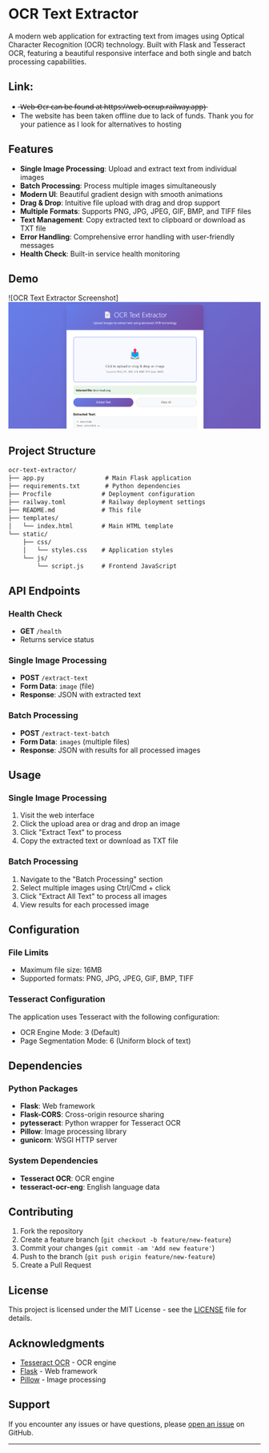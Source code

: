 # OCR Text Extractor

A modern web application for extracting text from images using Optical Character Recognition (OCR) technology. Built with Flask and Tesseract OCR, featuring a beautiful responsive interface and both single and batch processing capabilities.

## Link:
-  ̶W̶e̶b̶-̶O̶c̶r̶ ̶c̶a̶n̶ ̶b̶e̶ ̶f̶o̶u̶n̶d̶ ̶a̶t̶ ̶h̶t̶t̶p̶s̶:̶/̶/̶w̶e̶b̶-̶o̶c̶r̶.̶u̶p̶.̶r̶a̶i̶l̶w̶a̶y̶.̶a̶p̶p̶)̶
-  The website has been taken offline due to lack of funds. Thank you for your patience as I look for alternatives to hosting

## Features

- **Single Image Processing**: Upload and extract text from individual images
- **Batch Processing**: Process multiple images simultaneously
- **Modern UI**: Beautiful gradient design with smooth animations
- **Drag & Drop**: Intuitive file upload with drag and drop support
- **Multiple Formats**: Supports PNG, JPG, JPEG, GIF, BMP, and TIFF files
- **Text Management**: Copy extracted text to clipboard or download as TXT file
- **Error Handling**: Comprehensive error handling with user-friendly messages
- **Health Check**: Built-in service health monitoring

## Demo

![OCR Text Extractor Screenshot]![A screenshot of the website for this project](screenshot.png)

## Project Structure

```
ocr-text-extractor/
├── app.py                 # Main Flask application
├── requirements.txt       # Python dependencies
├── Procfile              # Deployment configuration
├── railway.toml          # Railway deployment settings
├── README.md             # This file
├── templates/
│   └── index.html        # Main HTML template
└── static/
    ├── css/
    │   └── styles.css    # Application styles
    └── js/
        └── script.js     # Frontend JavaScript
```

## API Endpoints

### Health Check
- **GET** `/health`
- Returns service status

### Single Image Processing
- **POST** `/extract-text`
- **Form Data**: `image` (file)
- **Response**: JSON with extracted text

### Batch Processing
- **POST** `/extract-text-batch`
- **Form Data**: `images` (multiple files)
- **Response**: JSON with results for all processed images

## Usage

### Single Image Processing

1. Visit the web interface
2. Click the upload area or drag and drop an image
3. Click "Extract Text" to process
4. Copy the extracted text or download as TXT file

### Batch Processing

1. Navigate to the "Batch Processing" section
2. Select multiple images using Ctrl/Cmd + click
3. Click "Extract All Text" to process all images
4. View results for each processed image

## Configuration

### File Limits
- Maximum file size: 16MB
- Supported formats: PNG, JPG, JPEG, GIF, BMP, TIFF

### Tesseract Configuration
The application uses Tesseract with the following configuration:
- OCR Engine Mode: 3 (Default)
- Page Segmentation Mode: 6 (Uniform block of text)

## Dependencies

### Python Packages
- **Flask**: Web framework
- **Flask-CORS**: Cross-origin resource sharing
- **pytesseract**: Python wrapper for Tesseract OCR
- **Pillow**: Image processing library
- **gunicorn**: WSGI HTTP server

### System Dependencies
- **Tesseract OCR**: OCR engine
- **tesseract-ocr-eng**: English language data

## Contributing

1. Fork the repository
2. Create a feature branch (`git checkout -b feature/new-feature`)
3. Commit your changes (`git commit -am 'Add new feature'`)
4. Push to the branch (`git push origin feature/new-feature`)
5. Create a Pull Request

## License

This project is licensed under the MIT License - see the [LICENSE](LICENSE) file for details.

## Acknowledgments

- [Tesseract OCR](https://github.com/tesseract-ocr/tesseract) - OCR engine
- [Flask](https://flask.palletsprojects.com/) - Web framework
- [Pillow](https://pillow.readthedocs.io/) - Image processing

## Support

If you encounter any issues or have questions, please [open an issue](https://github.com/yourusername/ocr-text-extractor/issues) on GitHub.

---
